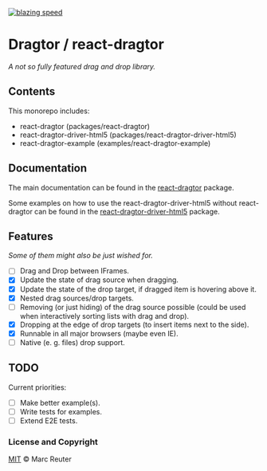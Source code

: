 [![blazing speed](https://img.shields.io/badge/speed-blazing%20%F0%9F%94%A5-brightgreen.svg "blazing speed")](https://twitter.com/acdlite/status/974390255393505280)
# Dragtor / react-dragtor
_A not so fully featured drag and drop library._

## Contents
This monorepo includes:
* react-dragtor (packages/react-dragtor)
* react-dragtor-driver-html5 (packages/react-dragtor-driver-html5)
* react-dragtor-example (examples/react-dragtor-example)

## Documentation
The main documentation can be found in the [react-dragtor](./packages/react-dragtor) package.

Some examples on how to use the react-dragtor-driver-html5 without react-dragtor can be found in
the [react-dragtor-driver-html5](./packages/react-dragtor-driver-html5) package.

## Features
_Some of them might also be just wished for._
- [ ] Drag and Drop between IFrames.
- [x] Update the state of drag source when dragging.
- [x] Update the state of the drop target, if dragged item is hovering above it.
- [x] Nested drag sources/drop targets.
- [ ] Removing (or just hiding) of the drag source possible (could be used when
  interactively sorting lists with drag and drop).
- [x] Dropping at the edge of drop targets (to insert items next to the side).
- [x] Runnable in all major browsers (maybe even IE).
- [ ] Native (e. g. files) drop support.

## TODO
Current priorities:
- [ ] Make better example(s).
- [ ] Write tests for examples.
- [ ] Extend E2E tests.

### License and Copyright
[MIT](./LICENSE) &copy; Marc Reuter
